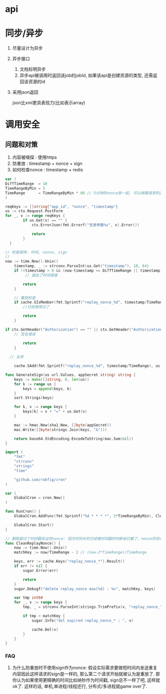 # api

# 同步/异步
1. 尽量设计为异步
1. 异步接口

	1. 文档标明异步
	1. 异步api被调用时返回该job的jobId, 如果该api是创建资源的类型, 还需返回该资源的id
1. 采用json返回

	json比xml更具表现力(比如表示array)

# 调用安全
## 问题和对策
1. 内容被嗅探 : 使用https
1. 防重放 : timestamp + nonce + sign
1. 如何检查nonce : timestamp + redis

```go
var (
DiffTimeRange  = 10
TimeRangeByMin = 5
TimeRange      = TimeRangeByMin * 60 // 5分钟的nonce放一起, 可以根据请求的速度动态调整
)

reqKeys := []string{"app_id", "nonce", "timestamp"}
us := ctx.Request.PostForm
for _, v := range reqKeys {
		if us.Get(v) == "" {
			ctx.ErrorJson(fmt.Errorf("无效参数%s", v).Error())

			return
		}
  }

// 检查顺序: 时间, nonce, sign
// 
now := time.Now().Unix()
	timestamp, _ := strconv.ParseInt(us.Get("timestamp"), 10, 64)
	if !(timestamp > 0 && (now-timestamp <= DiffTimeRange || timestamp-now <= DiffTimeRange)) { // 仅允许与服务器差DiffTimeRange 秒
		 // 超出了时间阈值

		return
	}

	// 重放检查
	if cache.SIsMember(fmt.Sprintf("replay_nonce_%d", timestamp/TimeRange), us.Get("nonce")).Val() {
		//已经使用过了

		return
	}

if ctx.GetHeader("Authorization") == "" || ctx.GetHeader("Authorization") != GenerateSign(us, appSecret) {
	// 签名错误

		return
	}
  
  // 业务

	cache.SAdd(fmt.Sprintf("replay_nonce_%d", timestamp/TimeRange), us.Get("nonce"))
```

```go
func GenerateSign(us url.Values, appSecret string) string {
	keys := make([]string, 0, len(us))
	for k := range us {
		keys = append(keys, k)
	}
	sort.Strings(keys)

	for k, v := range keys {
		keys[k] = v + "=" + us.Get(v)
	}

	mac := hmac.New(sha1.New, []byte(appSecret))
	mac.Write([]byte(strings.Join(keys, "&")))

	return base64.StdEncoding.EncodeToString(mac.Sum(nil))
}
```

```go
import (
	"fmt"
	"strconv"
	"strings"
	"time"

	"github.com/robfig/cron"
)

var (
	GlobalCron = cron.New()
)

func RunCron() {
	GlobalCron.AddFunc(fmt.Sprintf("%d * * * *", 2*TimeRangeByMin), CleanReplayNonce)

	GlobalCron.Start()
}

// 删除超过了时间戳验证的nonce: 因为时间长的已经被时间戳的判断给拦截了，nonce的验证只需要验证时间有效期内的即可
func CleanReplayNonce() {
	now := time.Now().Unix()
	matchKey := now/TimeRange - 2 // (now-2*TimeRange)/TimeRange

	keys, err := cache.Keys("replay_nonce_*").Result()
	if err != nil {
		sugar.Error(err)

		return
	}
	sugar.Debugf("delete replay_nonce max(%d) : %v", matchKey, keys)

	var tmp int64
	for _, v := range keys {
		tmp, _ = strconv.ParseInt(strings.TrimPrefix(v, "replay_nonce_"), 10, 64)

		if tmp < matchKey {
			sugar.Info("del expired replay_nonce_* : ", v)

			cache.Del(v)
		}
	}
}
```

### FAQ
1. 为什么防重放时不使用sign作为nonce: 假设实际需求要做短时间内发送重复内容因此这样请求的sign是一样的, 那么第二个请求开始就被认为是重放了. 那你认为如果使用更精确的时间比如纳秒作为时间戳, sign总不一样了吧, 这样就ok了. 这样的话, 单机,单进程/线程还行, 分布式/多进程就game over了. 